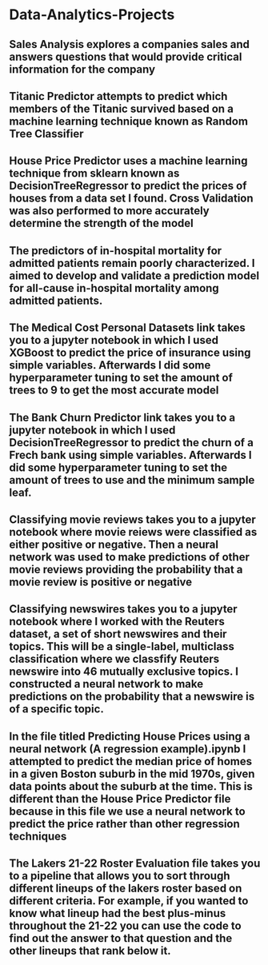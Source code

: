 # Data-Analytics-Projects
## Sales Analysis explores a companies sales and answers questions that would provide critical information for the company
## Titanic Predictor attempts to predict which members of the Titanic survived based on a machine learning technique known as Random Tree Classifier
## House Price Predictor uses a machine learning technique from sklearn known as DecisionTreeRegressor to predict the prices of houses from a data set I found. Cross Validation was also performed to more accurately determine the strength of the model
## The predictors of in-hospital mortality for admitted patients remain poorly characterized. I aimed to develop and validate a prediction model for all-cause in-hospital mortality among admitted patients.
## The Medical Cost Personal Datasets link takes you to a jupyter notebook in which I used XGBoost to predict the price of insurance using simple variables. Afterwards I did some hyperparameter tuning to set the amount of trees to 9 to get the most accurate model
## The Bank Churn Predictor link takes you to a jupyter notebook in which I used DecisionTreeRegressor to predict the churn of a Frech bank using simple variables. Afterwards I did some hyperparameter tuning to set the amount of trees to use and the minimum sample leaf.
## Classifying movie reviews takes you to a jupyter notebook where movie reiews were classified as either positive or negative. Then a neural network was used to make predictions of other movie reviews providing the probability that a movie review is positive or negative
## Classifying newswires takes you to a jupyter notebook where I worked with the Reuters dataset, a set of short newswires and their topics. This will be a single-label, multiclass classification where we classfify Reuters newswire into 46 mutually exclusive topics. I constructed a neural network to make predictions on the probability that a newswire is of a specific topic.
## In the file titled Predicting House Prices using a neural network (A regression example).ipynb I attempted to predict the median price of homes in a given Boston suburb in the mid 1970s, given data points about the suburb at the time. This is different than the House Price Predictor file because in this file we use a neural network to predict the price rather than other regression techniques
## The Lakers 21-22 Roster Evaluation file takes you to a pipeline that allows you to sort through different lineups of the lakers roster based on different criteria. For example, if you wanted to know what lineup had the best plus-minus throughout the 21-22 you can use the code to find out the answer to that question and the other lineups that rank below it.
